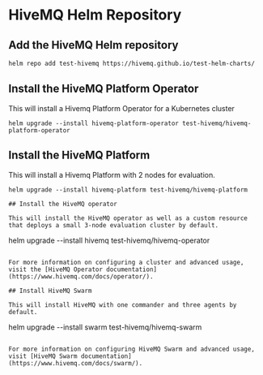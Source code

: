 # HiveMQ Helm Repository

## Add the HiveMQ Helm repository

```bash
helm repo add test-hivemq https://hivemq.github.io/test-helm-charts/
```
## Install the HiveMQ Platform Operator
This will install a Hivemq Platform Operator for a Kubernetes cluster
```
helm upgrade --install hivemq-platform-operator test-hivemq/hivemq-platform-operator
```
## Install the HiveMQ Platform 
This will install a Hivemq Platform with 2 nodes for evaluation.
```
helm upgrade --install hivemq-platform test-hivemq/hivemq-platform

## Install the HiveMQ operator

This will install the HiveMQ operator as well as a custom resource that deploys a small 3-node evaluation cluster by default.

```
helm upgrade --install hivemq test-hivemq/hivemq-operator
```

For more information on configuring a cluster and advanced usage, visit the [HiveMQ Operator documentation](https://www.hivemq.com/docs/operator/).

## Install HiveMQ Swarm

This will install HiveMQ with one commander and three agents by default.

```
helm upgrade --install swarm test-hivemq/hivemq-swarm
```

For more information on configuring HiveMQ Swarm and advanced usage, visit [HiveMQ Swarm documentation](https://www.hivemq.com/docs/swarm/).
